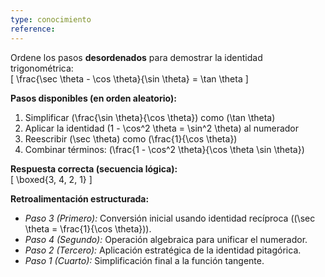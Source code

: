 ```yaml
---
type: conocimiento
reference:
---
```


Ordene los pasos **desordenados** para demostrar la identidad trigonométrica:  
\[ \frac{\sec \theta - \cos \theta}{\sin \theta} = \tan \theta \]  

**Pasos disponibles (en orden aleatorio):**  
1. Simplificar \(\frac{\sin \theta}{\cos \theta}\) como \(\tan \theta\)  
2. Aplicar la identidad \(1 - \cos^2 \theta = \sin^2 \theta\) al numerador  
3. Reescribir \(\sec \theta\) como \(\frac{1}{\cos \theta}\)  
4. Combinar términos: \(\frac{1 - \cos^2 \theta}{\cos \theta \sin \theta}\)  

**Respuesta correcta (secuencia lógica):**  
\[ \boxed{3, 4, 2, 1} \]  

**Retroalimentación estructurada:**  
- *Paso 3 (Primero):* Conversión inicial usando identidad recíproca (\(\sec \theta = \frac{1}{\cos \theta}\)).  
- *Paso 4 (Segundo):* Operación algebraica para unificar el numerador.  
- *Paso 2 (Tercero):* Aplicación estratégica de la identidad pitagórica.  
- *Paso 1 (Cuarto):* Simplificación final a la función tangente.  

